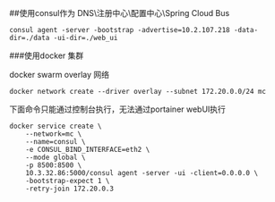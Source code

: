 ##使用consul作为 DNS\注册中心\配置中心\Spring Cloud Bus

    consul agent -server -bootstrap -advertise=10.2.107.218 -data-dir=./data -ui-dir=./web_ui

###使用docker 集群

docker swarm overlay 网络

    docker network create --driver overlay --subnet 172.20.0.0/24 mc
    
下面命令只能通过控制台执行，无法通过portainer webUI执行

    docker service create \
        --network=mc \
        --name=consul \
        -e CONSUL_BIND_INTERFACE=eth2 \
        --mode global \
        -p 8500:8500 \
        10.3.32.86:5000/consul agent -server -ui -client=0.0.0.0 \
        -bootstrap-expect 1 \
        -retry-join 172.20.0.3

